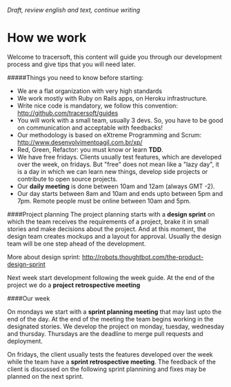 *Draft, review english and text, continue writing*

# How we work

Welcome to tracersoft, this content will guide you through our development process and give tips that you will need later.

#####Things you need to know before starting:

* We are a flat organization with very high standards
* We work mostly with Ruby on Rails apps, on Heroku infrastructure.
* Write nice code is mandatory, we follow this convention: http://github.com/tracersoft/guides
* You will work with a small team, usually 3 devs. So, you have to be good on communication and acceptable with feedbacks!
* Our methodology is based on eXtreme Programming and Scrum: http://www.desenvolvimentoagil.com.br/xp/
* Red, Green, Refactor: you must know or learn **TDD**.
* We have free fridays. Clients usually test features, which are developed over the week, on fridays. But "free" does not mean like a "lazy day", it is a day in which we can learn new things, develop side projects or contribute to open source projects.
* Our **daily meeting** is done between 10am and 12am (always GMT -2).
* Our day starts between 8am and 10am and ends upto between 5pm and 7pm. Remote people must be online between 10am and 5pm.

####Project planning
The project planning starts with a **design sprint** on which the team receives the requirements of a project, brake it in small stories and make decisions about the project. And at this moment, the design team creates mockups and a layout for approval. Usually the design team will be one step ahead of the development.

More about design sprint: http://robots.thoughtbot.com/the-product-design-sprint

Next week start development following the week guide.
At the end of the project we do a **project retrospective meeting**

####Our week

On mondays we start with a **sprint planning meeting** that may last upto the end of the day. At the end of the meeting the team begins working in the designated stories. We develop the project on monday, tuesday, wednesday and thursday.
Thursdays are the deadline to merge pull requests and deployment.

On fridays, the client usually tests the features developed over the week while the team have a **sprint retrospective meeting**. The feedback of the client is discussed on the following sprint plannining and fixes may be planned on the next sprint.
